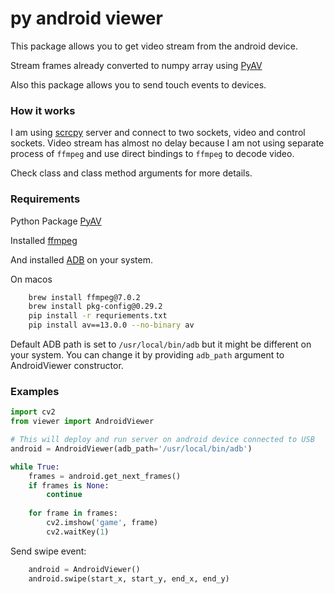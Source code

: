 # py android viewer

This package allows you to get video stream from the android device.

Stream frames already converted to numpy array using [PyAV](https://github.com/mikeboers/PyAV)

Also this package allows you to send touch events to devices.


### How it works
I am using [scrcpy](https://github.com/Genymobile/scrcpy) server and connect to two sockets, video and control sockets.
Video stream has almost no delay because I am not using separate process of `ffmpeg` and use direct bindings to `ffmpeg` to decode video.

Check class and class method arguments for more details.

### Requirements 
Python Package [PyAV](http://docs.mikeboers.com/pyav/develop/overview/installation.html)

Installed [ffmpeg](http://ffmpeg.org/)

And installed [ADB](https://developer.android.com/tools/adb) on your system.  

On macos
```bash
    brew install ffmpeg@7.0.2 
    brew install pkg-config@0.29.2
    pip install -r requriements.txt 
    pip install av==13.0.0 --no-binary av
```

Default ADB path is set to `/usr/local/bin/adb` but it might be different on your system.
You can change it by providing `adb_path` argument to AndroidViewer constructor.

### Examples
```python
import cv2
from viewer import AndroidViewer

# This will deploy and run server on android device connected to USB
android = AndroidViewer(adb_path='/usr/local/bin/adb')

while True:
    frames = android.get_next_frames()
    if frames is None:
        continue
    
    for frame in frames:
        cv2.imshow('game', frame)
        cv2.waitKey(1)
```

Send swipe event:
```python
    android = AndroidViewer()
    android.swipe(start_x, start_y, end_x, end_y)   
```